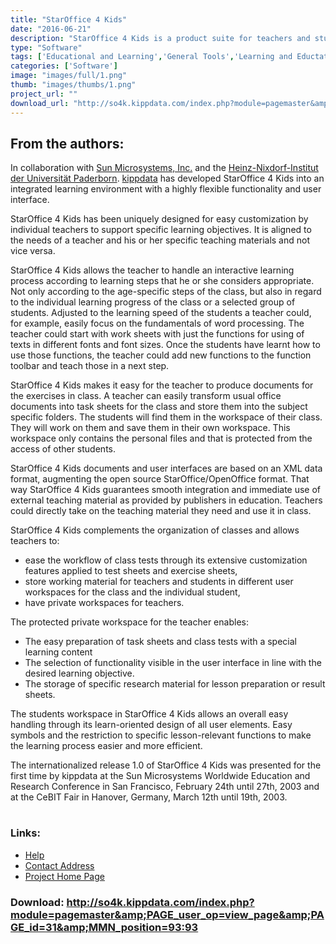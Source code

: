 ```yaml
---
title: "StarOffice 4 Kids"
date: "2016-06-21"
description: "StarOffice 4 Kids is a product suite for teachers and students that has emerged from a technological research project."
type: "Software"
tags: ['Educational and Learning','General Tools','Learning and Eductation','General Tools' ]
categories: ['Software']
image: "images/full/1.png"
thumb: "images/thumbs/1.png"
project_url: ""
download_url: "http://so4k.kippdata.com/index.php?module=pagemaster&amp;PAGE_user_op=view_page&amp;PAGE_id=31&amp;MMN_position=93:93"
---
```

From the authors:
-----------------

<div class="" normal="">In collaboration with <a _blank="" href="" target="">Sun Microsystems, Inc.</a> and the <a _blank="" href="" target="">Heinz-Nixdorf-Institut der Universität Paderborn</a>. <a _blank="" href="" target="">kippdata</a> has developed StarOffice 4 Kids into an integrated learning environment with a highly flexible functionality and user interface.  
  
 StarOffice 4 Kids has been uniquely designed for easy customization by individual teachers to support specific learning objectives. It is aligned to the needs of a teacher and his or her specific teaching materials and not vice versa.  
  
 StarOffice 4 Kids allows the teacher to handle an interactive learning process according to learning steps that he or she considers appropriate. Not only according to the age-specific steps of the class, but also in regard to the individual learning progress of the class or a selected group of students. Adjusted to the learning speed of the students a teacher could, for example, easily focus on the fundamentals of word processing. The teacher could start with work sheets with just the functions for using of texts in different fonts and font sizes. Once the students have learnt how to use those functions, the teacher could add new functions to the function toolbar and teach those in a next step.   
  
 StarOffice 4 Kids makes it easy for the teacher to produce documents for the exercises in class. A teacher can easily transform usual office documents into task sheets for the class and store them into the subject specific folders. The students will find them in the workspace of their class. They will work on them and save them in their own workspace. This workspace only contains the personal files and that is protected from the access of other students.  
  
 StarOffice 4 Kids documents and user interfaces are based on an XML data format, augmenting the open source StarOffice/OpenOffice format. That way StarOffice 4 Kids guarantees smooth integration and immediate use of external teaching material as provided by publishers in education. Teachers could directly take on the teaching material they need and use it in class.  
  
 StarOffice 4 Kids complements the organization of classes and allows teachers to:  
  
- ease the workflow of class tests through its extensive customization features applied to test sheets and exercise sheets,
- store working material for teachers and students in different user workspaces for the class and the individual student,
- have private workspaces for teachers.

  
 The protected private workspace for the teacher enables:   
- The easy preparation of task sheets and class tests with a special learning content
- The selection of functionality visible in the user interface in line with the desired learning objective.
- The storage of specific research material for lesson preparation or result sheets.

  
 The students workspace in StarOffice 4 Kids allows an overall easy handling through its learn-oriented design of all user elements. Easy symbols and the restriction to specific lesson-relevant functions to make the learning process easier and more efficient.  
  
 The internationalized release 1.0 of StarOffice 4 Kids was presented for the first time by kippdata at the Sun Microsystems Worldwide Education and Research Conference in San Francisco, February 24th until 27th, 2003 and at the CeBIT Fair in Hanover, Germany, March 12th until 19th, 2003.</div>  
<table></table>

### Links:
- <a href="http://so4k.kippdata.com/index.php?module=pagemaster&amp;PAGE_user_op=view_page&amp;PAGE_id=36&amp;MMN_position=102:102">Help</a>
- <a href="mailto:so4k@kippdata.com">Contact Address</a>
- <a href="http://so4k.kippdata.com/">Project Home Page</a>

### Download: http://so4k.kippdata.com/index.php?module=pagemaster&amp;PAGE_user_op=view_page&amp;PAGE_id=31&amp;MMN_position=93:93 